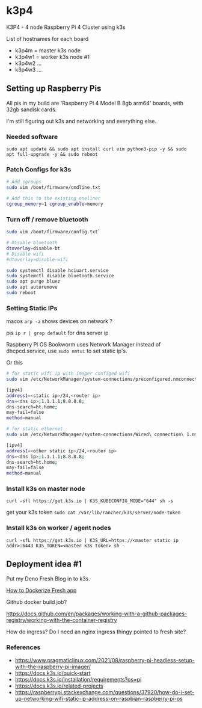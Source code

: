 # k3p4

K3P4 - 4 node Raspberry Pi 4 Cluster using k3s

List of hostnames for each board

- k3p4m = master k3s node
- k3p4w1 = worker k3s node #1
- k3p4w2 ...
- k3p4w3 ...

## Setting up Raspberry Pis

All pis in my build are 'Raspberry Pi 4 Model B 8gb arm64' boards, with 32gb sandisk cards.

I'm still figuring out k3s and networking and everything else.

### Needed software

`sudo apt update && sudo apt install curl vim python3-pip -y && sudo apt full-upgrade -y && sudo reboot`

### Patch Configs for k3s

```sh
# Add cgroups
sudo vim /boot/firmware/cmdline.txt

# Add this to the existing oneliner
cgroup_memory=1 cgroup_enable=memory
```

### Turn off / remove bluetooth

```sh
sudo vim /boot/firmware/config.txt`

# Disable bluetooth
dtoverlay=disable-bt
# Disable wifi
#dtoverlay=disable-wifi
```

```sh
sudo systemctl disable hciuart.service
sudo systemctl disable bluetooth.service
sudo apt purge bluez
sudo apt autoremove
sudo reboot
```

### Setting Static IPs

macos `arp -a` shows devices on network ?

pis `ip r | grep default` for dns server ip

<!-- # This didn't work because Raspberry Pi OS Bookworm uses Network Manager instead of dhcp
```sh
# sudo vim /etc/dhcpcd.conf

interface eth0
metric 300
static ip_address=192.168.0.40/24
static routers=192.168.0.1
static domain_name_servers=192.168.0.1

interface wlan0
metric 200
``` -->

Raspberry Pi OS Bookworm uses Network Manager instead of dhcpcd.service, use `sudo nmtui` to set static ip's.

Or this

```sh
# for static wifi ip with imager configed wifi
sudo vim /etc/NetworkManager/system-connections/preconfigured.nmconnection

[ipv4]
address1=<static ip>/24,<router ip>
dns=<dns ip>;1.1.1.1;8.8.8.8;
dns-search=ht.home;
may-fail=false
method=manual

# for static ethernet
sudo vim /etc/NetworkManager/system-connections/Wired\ connection\ 1.nmconnection

[ipv4]
address1=<other static ip>/24,<router ip>
dns=<dns ip>;1.1.1.1;8.8.8.8;
dns-search=ht.home;
may-fail=false
method=manual
```

### Install k3s on master node

`curl -sfl https://get.k3s.io | K3S_KUBECONFIG_MODE="644" sh -s`

get your k3s token `sudo cat /var/lib/rancher/k3s/server/node-token`

### Install k3s on worker / agent nodes

`curl -sfL https://get.k3s.io | K3S_URL=https://<master static ip addr>:6443 K3S_TOKEN=<master k3s token> sh -`

## Deployment idea #1

Put my Deno Fresh Blog in to k3s.

[How to Dockerize Fresh app](https://fresh.deno.dev/docs/concepts/deployment)

Github docker build job?

https://docs.github.com/en/packages/working-with-a-github-packages-registry/working-with-the-container-registry

How do ingress? Do I need an nginx ingress thingy pointed to fresh site?

### References

- https://www.pragmaticlinux.com/2021/08/raspberry-pi-headless-setup-with-the-raspberry-pi-imager/
- https://docs.k3s.io/quick-start
- https://docs.k3s.io/installation/requirements?os=pi
- https://docs.k3s.io/related-projects
- https://raspberrypi.stackexchange.com/questions/37920/how-do-i-set-up-networking-wifi-static-ip-address-on-raspbian-raspberry-pi-os
